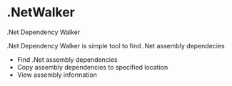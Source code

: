 # .NetWalker
.Net Dependency Walker

.Net Dependency Walker is simple tool to find .Net assembly dependecies

- Find .Net assembly dependencies
- Copy assembly dependencies to specified location
- View assembly information